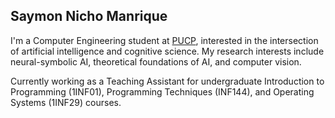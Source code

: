## Saymon Nicho Manrique
<!--
[![LinkedIn](https://img.shields.io/badge/LinkedIn-74c7ec?style=for-the-badge&logo=linkedin&logoColor=black)](https://www.linkedin.com/in/saymon-nicho/)
[![Email](https://img.shields.io/badge/Email-fab387?style=for-the-badge&logo=gmail&logoColor=black)](mailto:saymon.nicho@pucp.edu.pe)
-->
I'm a Computer Engineering student at [PUCP](https://www.pucp.edu.pe/), interested in the intersection of artificial intelligence and cognitive science. My research interests include neural-symbolic AI, theoretical foundations of AI, and computer vision.

Currently working as a Teaching Assistant for undergraduate Introduction to Programming (1INF01), Programming Techniques (INF144), and Operating Systems (1INF29) courses.

